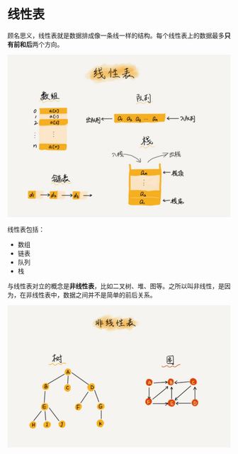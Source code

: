 # 线性表

顾名思义，线性表就是数据排成像一条线一样的结构。每个线性表上的数据最多**只有前和后**两个方向。

![线性表](../../assets/images/linear-list.jpeg)

线性表包括：

- 数组
- 链表
- 队列
- 栈

与线性表对立的概念是**非线性表**，比如二叉树、堆、图等。之所以叫非线性，是因为，在非线性表中，数据之间并不是简单的前后关系。

![非线性表](../../assets/images/not-linear-list.jpeg)